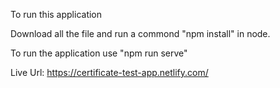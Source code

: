 To run this application

Download all the file and run a commond "npm install" in node.

To run the application use "npm run serve"

Live Url: https://certificate-test-app.netlify.com/
